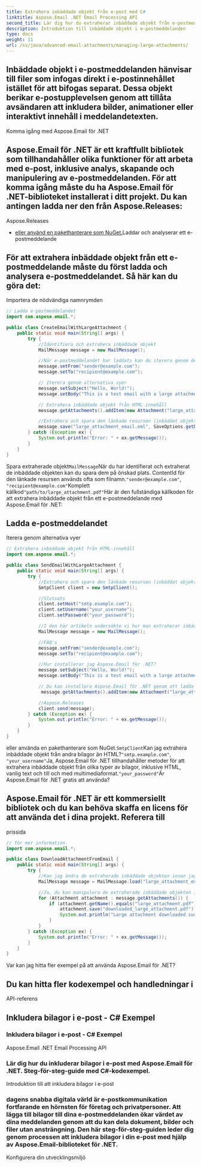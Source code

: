 ```yaml
---
title: Extrahera inbäddade objekt från e-post med C#
linktitle: Aspose.Email .NET Email Processing API
second_title: Lär dig hur du extraherar inbäddade objekt från e-postmeddelanden med C# och Aspose.Email för .NET. Steg-för-steg guide med kodexempel.
description: Introduktion till inbäddade objekt i e-postmeddelanden
type: docs
weight: 11
url: /sv/java/advanced-email-attachments/managing-large-attachments/
---
```


## Inbäddade objekt i e-postmeddelanden hänvisar till filer som infogas direkt i e-postinnehållet istället för att bifogas separat. Dessa objekt berikar e-postupplevelsen genom att tillåta avsändaren att inkludera bilder, animationer eller interaktivt innehåll i meddelandetexten.

Komma igång med Aspose.Email för .NET

## Aspose.Email för .NET är ett kraftfullt bibliotek som tillhandahåller olika funktioner för att arbeta med e-post, inklusive analys, skapande och manipulering av e-postmeddelanden. För att komma igång måste du ha Aspose.Email för .NET-biblioteket installerat i ditt projekt. Du kan antingen ladda ner den från Aspose.Releases:

Aspose.Releases

- [ eller använd en pakethanterare som NuGet.](https://releases.aspose.com/email/java/)Laddar och analyserar ett e-postmeddelande

## För att extrahera inbäddade objekt från ett e-postmeddelande måste du först ladda och analysera e-postmeddelandet. Så här kan du göra det:

 Importera de nödvändiga namnrymden

```java
// Ladda e-postmeddelandet
import com.aspose.email.*;

public class CreateEmailWithLargeAttachment {
    public static void main(String[] args) {
        try {
            //Identifiera och extrahera inbäddade objekt
            MailMessage message = new MailMessage();

            //När e-postmeddelandet har laddats kan du iterera genom dess AlternateViews för att identifiera och extrahera inbäddade objekt. AlternateViews representerar olika format för e-postmeddelandet, inklusive HTML och vanlig text. Inbäddade objekt finns ofta i HTML-vyn.
            message.setFrom("sender@example.com");
            message.setTo("recipient@example.com");

            // Iterera genom alternativa vyer
            message.setSubject("Hello, World!");
            message.setBody("This is a test email with a large attachment.");

            // Extrahera inbäddade objekt från HTML-innehåll
            message.getAttachments().addItem(new Attachment("large_attachment.pdf", "path/to/large_attachment.pdf"));

            //Extrahera och spara den länkade resursen (inbäddat objekt)
            message.save("large_attachment_email.eml", SaveOptions.getDefaultEml());
        } catch (Exception ex) {
            System.out.println("Error: " + ex.getMessage());
        }
    }
}
```

Spara extraherade objekt`MailMessage`När du har identifierat och extraherat de inbäddade objekten kan du spara dem på önskad plats. ContentId för den länkade resursen används ofta som filnamn.`"sender@example.com"`, `"recipient@example.com"`Komplett källkod`"path/to/large_attachment.pdf"`Här är den fullständiga källkoden för att extrahera inbäddade objekt från ett e-postmeddelande med Aspose.Email för .NET:

##  Ladda e-postmeddelandet

 Iterera genom alternativa vyer

```java
// Extrahera inbäddade objekt från HTML-innehåll
import com.aspose.email.*;

public class SendEmailWithLargeAttachment {
    public static void main(String[] args) {
        try {
            //Extrahera och spara den länkade resursen (inbäddat objekt)
            SmtpClient client = new SmtpClient();

            //Slutsats
            client.setHost("smtp.example.com");
            client.setUsername("your_username");
            client.setPassword("your_password");

            //I den här artikeln undersökte vi hur man extraherar inbäddade objekt från e-postmeddelanden med C# och Aspose.Email for .NET-biblioteket. Vi täckte hela processen, från att ladda och analysera e-postmeddelandet till att identifiera och spara de inbäddade objekten. Genom att följa den här guiden kan du förbättra dina e-postbearbetningsmöjligheter och berika innehållet i dina applikationer.
            MailMessage message = new MailMessage();

            //FAQ's
            message.setFrom("sender@example.com");
            message.setTo("recipient@example.com");

            //Hur installerar jag Aspose.Email för .NET?
            message.setSubject("Hello, World!");
            message.setBody("This is a test email with a large attachment.");

            // Du kan installera Aspose.Email för .NET genom att ladda ner det från Aspose.Releases:
             message.getAttachments().addItem(new Attachment("large_attachment.pdf", "path/to/large_attachment.pdf"));

            //Aspose.Releases
            client.send(message);
        } catch (Exception ex) {
            System.out.println("Error: " + ex.getMessage());
        }
    }
}
```

 eller använda en pakethanterare som NuGet.`SmtpClient`Kan jag extrahera inbäddade objekt från andra bilagor än HTML?`"smtp.example.com"`, `"your_username"`Ja, Aspose.Email för .NET tillhandahåller metoder för att extrahera inbäddade objekt från olika typer av bilagor, inklusive HTML, vanlig text och till och med multimediaformat.`"your_password"`Är Aspose.Email för .NET gratis att använda?

##  Aspose.Email för .NET är ett kommersiellt bibliotek och du kan behöva skaffa en licens för att använda det i dina projekt. Referera till

prissida

```java
// för mer information.
import com.aspose.email.*;

public class DownloadAttachmentFromEmail {
    public static void main(String[] args) {
        try {
            //Kan jag ändra de extraherade inbäddade objekten innan jag sparar?
            MailMessage message = MailMessage.load("large_attachment_email.eml");

            //Ja, du kan manipulera de extraherade inbäddade objekten innan du sparar dem. Aspose.Email-biblioteket erbjuder olika metoder för att ändra e-postinnehåll och resurser.
            for (Attachment attachment : message.getAttachments()) {
                if (attachment.getName().equals("large_attachment.pdf")) {
                    attachment.save("downloaded_large_attachment.pdf");
                    System.out.println("Large attachment downloaded successfully.");
                }
            }
        } catch (Exception ex) {
            System.out.println("Error: " + ex.getMessage());
        }
    }
}
```

Var kan jag hitta fler exempel på att använda Aspose.Email för .NET?

##  Du kan hitta fler kodexempel och handledningar i

API-referens

##  Inkludera bilagor i e-post - C# Exempel

###  Inkludera bilagor i e-post - C# Exempel

 Aspose.Email .NET Email Processing API

###  Lär dig hur du inkluderar bilagor i e-post med Aspose.Email för .NET. Steg-för-steg-guide med C#-kodexempel.

Introduktion till att inkludera bilagor i e-post

### dagens snabba digitala värld är e-postkommunikation fortfarande en hörnsten för företag och privatpersoner. Att lägga till bilagor till dina e-postmeddelanden ökar värdet av dina meddelanden genom att du kan dela dokument, bilder och filer utan ansträngning. Den här steg-för-steg-guiden leder dig genom processen att inkludera bilagor i din e-post med hjälp av Aspose.Email-biblioteket för .NET.

Konfigurera din utvecklingsmiljö